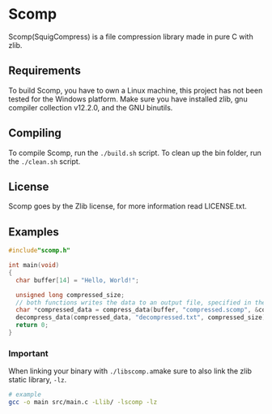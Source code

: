 # Scomp
Scomp(SquigCompress) is a file compression library made in pure C with zlib.

## Requirements
To build Scomp, you have to own a Linux machine, this project has not been tested for the Windows platform. Make sure you have installed zlib, gnu compiler collection v12.2.0, and the GNU binutils.

## Compiling
To compile Scomp, run the ``./build.sh`` script. To clean up the bin folder, run the ``./clean.sh`` script. 

## License
Scomp goes by the Zlib license, for more information read LICENSE.txt.

## Examples
```c
#include"scomp.h"

int main(void)
{
  char buffer[14] = "Hello, World!";

  unsigned long compressed_size;
  // both functions writes the data to an output file, specified in the out_file argument.
  char *compressed_data = compress_data(buffer, "compressed.scomp", &compressed_size);
  decompress_data(compressed_data, "decompressed.txt", compressed_size);
  return 0;
}
```
### Important
When linking your binary with ``./libscomp.a``make sure to also link the zlib static library, ``-lz``.
```bash
# example
gcc -o main src/main.c -Llib/ -lscomp -lz
```
